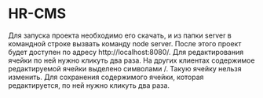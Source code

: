 # HR-CMS
Для запуска проекта необходимо его скачать, и из папки server в командной строке вызвать команду node server.
После этого проект будет доступен по адресу http://localhost:8080/.
Для редактирования ячейки по ней нужно кликуть два раза.
На других клиентах содержимое редактируемой ячейки выделено символами /. Такую ячейку нельзя изменить.
Для сохранения содержимого ячейки, которая редактируется, по ней нужно кликуть два раза.
